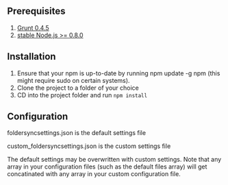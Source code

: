 ## Prerequisites
1. [Grunt 0.4.5](http://gruntjs.com/)
2. [stable Node.js >= 0.8.0](https://nodejs.org/download/)

## Installation
1. Ensure that your npm is up-to-date by running npm update -g npm (this might require sudo on certain systems).
2. Clone the project to a folder of your choice
3. CD into the project folder and run ```npm install```

## Configuration
foldersyncsettings.json is the default settings file

custom_foldersyncsettings.json is the custom settings file


The default settings may be overwritten with custom settings. Note that any array in your configuration files (such as the default files array) will get concatinated with any array in your custom configuration file.
